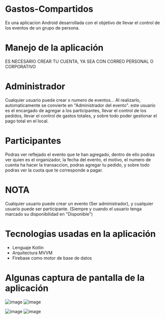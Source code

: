 # Gastos-Compartidos
Es una aplicacion Android desarrollada con el objetivo de llevar el control de los eventos de un grupo de persona.

# Manejo de la aplicación
ES NECESARIO CREAR TU CUENTA, YA SEA CON CORREO PERSONAL O CORPORATIVO

# Administrador
Cualquier usuario puede crear x numero de eventos... Al realizarlo, automaticamente se convierte en "Administrador del evento".
este usuario es el encargado de agregar a los participantes, llevar el control de los pedidos, llevar el control de gastos totales, y sobre todo poder gestionar el pago total en el local.

# Participantes
Podras ver reflejado el evento que te han agregado, dentro de ello podras ver quien es el organizador, la fecha del evento, el motivo, el numero de cuenta ha hacer la transaccion, 
podras agregar tu pedido, y sobre todo podras ver la cuota que te corresponde a pagar.

# NOTA
Cualquier usuario puede crear un evento (Ser administrador), y cualquier usuario puede ser participante. (Siempre y cuando el usuario tenga marcado su disponibilidad en "Disponible")


# Tecnologias usadas en la aplicación
- Lenguaje Kotlin
- Arquitectura MVVM
- Firebase como motor de base de datos 

# Algunas captura de pantalla de la aplicación

![image](https://github.com/jey1322/Gastos-Compartidos/assets/44885614/616c0021-a44d-4b9a-b53b-ed518adb99a7)    ![image](https://github.com/jey1322/Gastos-Compartidos/assets/44885614/985aaabe-b435-4654-9843-f63fb85968cd)

![image](https://github.com/jey1322/Gastos-Compartidos/assets/44885614/0c280d9e-1188-4855-ad7e-1d1dc0750a5f)    ![image](https://github.com/jey1322/Gastos-Compartidos/assets/44885614/77c4e229-9ce5-475e-bc5b-a6aa6cd08424)




